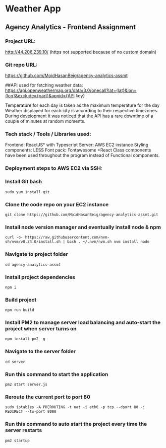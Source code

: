 # Weather App 
## Agency Analytics - Frontend Assignment

### Project URL: 
http://44.206.239.10/ (https not supported because of no custom domain)

### Git repo URL: 
https://github.com/MoidHasanBeig/agency-analytics-assmt

##API used for fetching weather data: 
https://api.openweathermap.org/data/3.0/onecall?lat={lat}&lon={lon}&exclude={part}&appid={API key}

Temperature for each day is taken as the maximum temperature for the day
Weather displayed for each city is according to their respective timezones.
During development it was noticed that the API has a rare downtime of a couple of minutes at random moments.

### Tech stack / Tools / Libraries used:
Frontend: ReactJS* with Typescript
Server: AWS EC2 instance
Styling components: LESS
Font pack: Fontawesome
*React Class components have been used throughout the program instead of Functional components.

### Deployment steps to AWS EC2 via SSH:

### Install Git bash
`sudo yum install git`


### Clone the code repo on your EC2 instance
`git clone https://github.com/MoidHasanBeig/agency-analytics-assmt.git`


### Install node version manager and eventually install node & npm
`curl -o- https://raw.githubusercontent.com/nvm-sh/nvm/v0.34.0/install.sh | bash
. ~/.nvm/nvm.sh
nvm install node`

### Navigate to project folder
`cd agency-analytics-assmt`

### Install project dependencies
`npm i`

### Build project
`npm run build`


### Install PM2 to manage server load balancing and auto-start the project when server turns on
`npm install pm2 -g`


### Navigate to the server folder
`cd server`


### Run this command to start the application
`pm2 start server.js`


### Reroute the current port to port 80
`sudo iptables -A PREROUTING -t nat -i eth0 -p tcp --dport 80 -j REDIRECT --to-port 8080`


### Run this command to auto start the project every time the server restarts
`pm2 startup`
